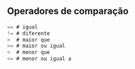 ## Operadores de comparação

```c#
== # igual
!= # diferente
>  # maior que
>= # maior ou igual
<  # menor que
<= # menor ou igual a
```
